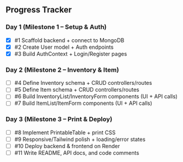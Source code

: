 ## Progress Tracker
### Day 1 (Milestone 1 – Setup & Auth)
- [x] #1 Scaffold backend + connect to MongoDB
- [x] #2 Create User model + Auth endpoints
- [x] #3 Build AuthContext + Login/Register pages

### Day 2 (Milestone 2 – Inventory & Item)
- [ ] #4 Define Inventory schema + CRUD controllers/routes
- [ ] #5 Define Item schema + CRUD controllers/routes
- [ ] #6 Build InventoryList/InventoryForm components (UI + API calls)
- [ ] #7 Build ItemList/ItemForm components (UI + API calls)

### Day 3 (Milestone 3 – Print & Deploy)
- [ ] #8 Implement PrintableTable + print CSS
- [ ] #9 Responsive/Tailwind polish + loading/error states
- [ ] #10 Deploy backend & frontend on Render
- [ ] #11 Write README, API docs, and code comments
